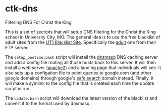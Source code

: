# ctk-dns
Filtering DNS For Christ the King

This is a set of secripts that will setup DNS filtering for the Christ the King school in University City, MO. The general idea is to use the free blacklist of adult sites from the [UT1 Blacklist Site](http://dsi.ut-capitole.fr/blacklists/index_en.php). Specifically the [adult](ftp://ftp.ut-capitole.fr/pub/reseau/cache/squidguard_contrib/adult.tar.gz) one from their FTP server.

The `setup_onetime.bash` script will install the [dnsmasq](http://www.thekelleys.org.uk/dnsmasq/doc.html) DNS caching server and add a config file routing all those hosts back to this server. It will then install a web server ([apache2](https://httpd.apache.org/)) and a landing page that individuals will see. It also sets up a configation file to point queries to google.com (and other google domains) through google's [safe search](https://support.google.com/websearch/answer/186669?hl=en) domain instead. Finally, it will make a symlink to the config file that is created each time the update script is run.

The `update.bash` script will download the latest version of the blacklist and convert it to the format used by dnsmasq. 
